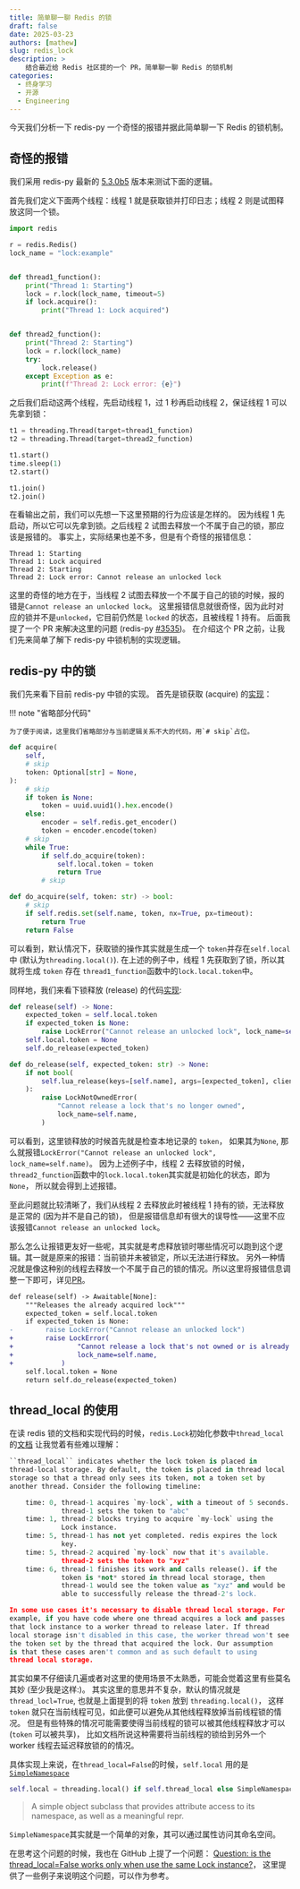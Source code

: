 ```yaml
---
title: 简单聊一聊 Redis 的锁
draft: false
date: 2025-03-23
authors: [mathew]
slug: redis_lock
description: >
    结合最近给 Redis 社区提的一个 PR，简单聊一聊 Redis 的锁机制
categories:
  - 终身学习
  - 开源
  - Engineering
---
```



今天我们分析一下 redis-py 一个奇怪的报错并据此简单聊一下 Redis 的锁机制。

## 奇怪的报错

我们采用 redis-py 最新的 [5.3.0b5](https://github.com/redis/redis-py/tree/v5.3.0b5) 版本来测试下面的逻辑。

首先我们定义下面两个线程：线程 1 就是获取锁并打印日志；线程 2 则是试图释放这同一个锁。

```python
import redis

r = redis.Redis()
lock_name = "lock:example"


def thread1_function():
    print("Thread 1: Starting")
    lock = r.lock(lock_name, timeout=5)
    if lock.acquire():
        print("Thread 1: Lock acquired")


def thread2_function():
    print("Thread 2: Starting")
    lock = r.lock(lock_name)
    try:
        lock.release()
    except Exception as e:
        print(f"Thread 2: Lock error: {e}")
```

之后我们启动这两个线程，先启动线程 1，过 1 秒再启动线程 2，保证线程 1 可以先拿到锁：

```python
t1 = threading.Thread(target=thread1_function)
t2 = threading.Thread(target=thread2_function)

t1.start()
time.sleep(1)
t2.start()

t1.join()
t2.join()
```

在看输出之前，我们可以先想一下这里预期的行为应该是怎样的。
因为线程 1 先启动，所以它可以先拿到锁。之后线程 2 试图去释放一个不属于自己的锁，那应该是报错的。
事实上，实际结果也差不多，但是有个奇怪的报错信息：

```
Thread 1: Starting
Thread 1: Lock acquired
Thread 2: Starting
Thread 2: Lock error: Cannot release an unlocked lock
```

这里的奇怪的地方在于，当线程 2 试图去释放一个不属于自己的锁的时候，报的错是`Cannot release an unlocked lock`。
这里报错信息就很奇怪，因为此时对应的锁并不是`unlocked`，它目前仍然是 `locked` 的状态，且被线程 1 持有。
后面我提了一个 PR 来解决这里的问题 (redis-py [#3535](https://github.com/redis/redis-py/issues/3535))。
在介绍这个 PR 之前，让我们先来简单了解下 redis-py 中锁机制的实现逻辑。


## redis-py 中的锁

我们先来看下目前 redis-py 中锁的实现。
首先是锁获取 (acquire) 的[实现](https://github.com/redis/redis-py/blob/28964c1ec4fc481141f6025248845c5e22588a41/redis/lock.py#L173-L228)：

!!! note "省略部分代码"

    为了便于阅读，这里我们省略部分与当前逻辑关系不大的代码，用`# skip`占位。


```python
def acquire(
    self,
    # skip
    token: Optional[str] = None,
):
    # skip
    if token is None:
        token = uuid.uuid1().hex.encode()
    else:
        encoder = self.redis.get_encoder()
        token = encoder.encode(token)
    # skip
    while True:
        if self.do_acquire(token):
            self.local.token = token
            return True
        # skip

def do_acquire(self, token: str) -> bool:
    # skip
    if self.redis.set(self.name, token, nx=True, px=timeout):
        return True
    return False

```

可以看到，默认情况下，获取锁的操作其实就是生成一个 `token`并存在`self.local`中 (默认为`threading.local()`).
在上述的例子中，线程 1 先获取到了锁，所以其就将生成 `token` 存在 `thread1_function`函数中的`lock.local.token`中。

同样地，我们来看下锁释放 (release) 的代码[实现](https://github.com/redis/redis-py/blob/28964c1ec4fc481141f6025248845c5e22588a41/redis/lock.py#L248-L265):

```python
def release(self) -> None:
    expected_token = self.local.token
    if expected_token is None:
        raise LockError("Cannot release an unlocked lock", lock_name=self.name)
    self.local.token = None
    self.do_release(expected_token)

def do_release(self, expected_token: str) -> None:
    if not bool(
        self.lua_release(keys=[self.name], args=[expected_token], client=self.redis)
    ):
        raise LockNotOwnedError(
            "Cannot release a lock that's no longer owned",
            lock_name=self.name,
        )
```

可以看到，这里锁释放的时候首先就是检查本地记录的 `token`，
如果其为`None`, 那么就报错`LockError("Cannot release an unlocked lock", lock_name=self.name)`。
因为上述例子中，线程 2 去释放锁的时候，`thread2_function`函数中的`lock.local.token`其实就是初始化的状态，即为`None`，
所以就会得到上述报错。

至此问题就比较清晰了，我们从线程 2 去释放此时被线程 1 持有的锁，无法释放是正常的 (因为并不是自己的锁)，
但是报错信息却有很大的误导性——这里不应该报错`Cannot release an unlocked lock`。

那么怎么让报错更友好一些呢，其实就是考虑释放锁时哪些情况可以跑到这个逻辑。其一就是原来的报错：当前锁并未被锁定，所以无法进行释放。
另外一种情况就是像这种别的线程去释放一个不属于自己的锁的情况。所以这里将报错信息调整一下即可，详见[PR](https://github.com/redis/redis-py/pull/3534)。

```diff
def release(self) -> Awaitable[None]:
    """Releases the already acquired lock"""
    expected_token = self.local.token
    if expected_token is None:
-        raise LockError("Cannot release an unlocked lock")
+        raise LockError(
+                "Cannot release a lock that's not owned or is already unlocked.",
+                lock_name=self.name,
+            )
    self.local.token = None
    return self.do_release(expected_token)
```


## thread_local 的使用

在读 redis 锁的文档和实现代码的时候，`redis.Lock`初始化参数中`thread_local`的[文档](https://github.com/redis/redis-py/blob/2fb2f47d0aa46c2622ee09f547f8c01d2eeb7738/redis/lock.py#L110-L134)
让我觉着有些难以理解：

```python
``thread_local`` indicates whether the lock token is placed in
thread-local storage. By default, the token is placed in thread local
storage so that a thread only sees its token, not a token set by
another thread. Consider the following timeline:

    time: 0, thread-1 acquires `my-lock`, with a timeout of 5 seconds.
             thread-1 sets the token to "abc"
    time: 1, thread-2 blocks trying to acquire `my-lock` using the
             Lock instance.
    time: 5, thread-1 has not yet completed. redis expires the lock
             key.
    time: 5, thread-2 acquired `my-lock` now that it's available.
             thread-2 sets the token to "xyz"
    time: 6, thread-1 finishes its work and calls release(). if the
             token is *not* stored in thread local storage, then
             thread-1 would see the token value as "xyz" and would be
             able to successfully release the thread-2's lock.

In some use cases it's necessary to disable thread local storage. For
example, if you have code where one thread acquires a lock and passes
that lock instance to a worker thread to release later. If thread
local storage isn't disabled in this case, the worker thread won't see
the token set by the thread that acquired the lock. Our assumption
is that these cases aren't common and as such default to using
thread local storage.
```

其实如果不仔细读几遍或者对这里的使用场景不太熟悉，可能会觉着这里有些莫名其妙 (至少我是这样:)。
其实这里的意思并不复杂，默认的情况就是`thread_locl=True`, 也就是上面提到的将 `token` 放到 `threading.local()`，
这样 `token` 就只在当前线程可见，如此便可以避免从其他线程释放掉当前线程锁的情况。
但是有些特殊的情况可能需要使得当前线程的锁可以被其他线程释放才可以 (`token` 可以被共享)，
比如文档所说这种需要将当前线程的锁给到另外一个 worker 线程去延迟释放锁的的情况。

具体实现上来说，在`thread_local=False`的时候，`self.local` 用的是[`SimpleNamespace`](https://docs.python.org/3/library/types.html#types.SimpleNamespace)

```python
self.local = threading.local() if self.thread_local else SimpleNamespace()
```

>A simple object subclass that provides attribute access to its namespace, as well as a meaningful repr.

`SimpleNamespace`其实就是一个简单的对象，其可以通过属性访问其命名空间。

在思考这个问题的时候，我也在 GitHub 上提了一个问题：
[Question: is the thread_local=False works only when use the same Lock instance?](https://github.com/redis/redis-py/issues/3540)，
这里提供了一些例子来说明这个问题，可以作为参考。


